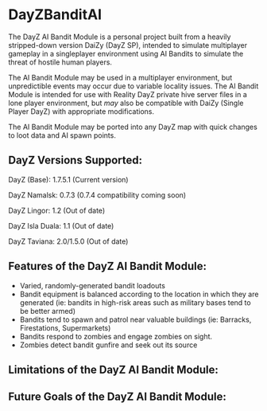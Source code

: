 DayZBanditAI
============

The DayZ AI Bandit Module is a personal project built from a heavily stripped-down version DaiZy (DayZ SP), intended to simulate multiplayer gameplay in a singleplayer environment using AI Bandits to simulate the threat of hostile human players. 

The AI Bandit Module may be used in a multiplayer environment, but unpredictible events may occur due to variable locality issues. The AI Bandit Module is intended for use with Reality DayZ private hive server files in a lone player environment, but 
*may* also be compatible with DaiZy (Single Player DayZ) with appropriate modifications. 

The AI Bandit Module may be ported into any DayZ map with quick changes to loot data and AI spawn points.


DayZ Versions Supported:
------------------------------------
DayZ (Base): 1.7.5.1 (Current version)

DayZ Namalsk: 0.7.3 (0.7.4 compatibility coming soon)

DayZ Lingor: 1.2 (Out of date)

DayZ Isla Duala: 1.1 (Out of date)

DayZ Taviana: 2.0/1.5.0 (Out of date)

Features of the DayZ AI Bandit Module:
---------------------------------------
* Varied, randomly-generated bandit loadouts
* Bandit equipment is balanced according to the location in which they are generated (ie: bandits in high-risk areas such as military bases tend to be better armed)
* Bandits tend to spawn and patrol near valuable buildings (ie: Barracks, Firestations, Supermarkets)
* Bandits respond to zombies and engage zombies on sight.
* Zombies detect bandit gunfire and seek out its source

Limitations of the DayZ AI Bandit Module:
-----------------------------------------


Future Goals of the DayZ AI Bandit Module:
-----------------------------------------